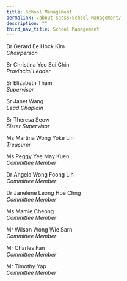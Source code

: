 ```yaml
---
title: School Management
permalink: /about-sacss/School-Management/
description: ""
third_nav_title: School Management
---
```


Dr Gerard Ee Hock Kim  
_Chairperson_

Sr Christina Yeo Sui Chin  
_Provincial Leader_ 

Sr Elizabeth Tham  
_Supervisor_

Sr Janet Wang  
_Lead Chaplain_

Sr Theresa Seow  
_Sister Supervisor_

Ms Martina Wong Yoke Lin  
_Treasurer_

Ms Peggy Yee May Kuen  
_Committee Member_

Dr Angela Wong Foong Lin  
_Committee Member_

Dr Janelene Leong Hoe Chng  
_Committee Member_

Ms Mamie Cheong  
_Committee Member_

Mr Wilson Wong Wie Sarn  
_Committee Member_

Mr Charles Fan  
_Committee Member_

Mr Timothy Yap  
_Committee Member_